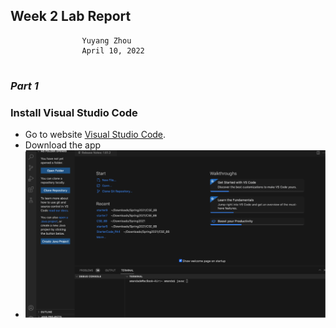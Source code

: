 ## **Week 2 Lab Report**
                    Yuyang Zhou
                    April 10, 2022
#
### *Part 1*
### Install Visual Studio Code
* Go to website [Visual Studio Code](https://code.visualstudio.com/).
* Download the app
* ![image](Visual_Studio_Code.png)

